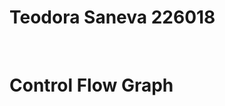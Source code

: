 # Teodora Saneva 226018
</br>
<h1> Control Flow Graph</h1
![GRAPH](https://github.com/sanevat/SI_2024_lab2_226018/assets/73078235/9d77f5f9-cbea-4151-b6d8-ef66e75e1498)
</br>

